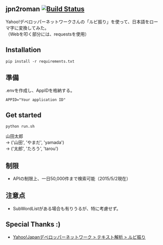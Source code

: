 jpn2roman [![Build Status](https://travis-ci.org/narikin/jpn2roman.svg?branch=master)](https://travis-ci.org/narikin/jpn2roman)
---

Yahoo!デベロッパーネットワークさんの「ルビ振り」を使って、日本語をローマ字に変換してみた。  
（Webを叩く部分には、requestsを使用）


## Installation
```
pip install -r requirements.txt
```


## 準備
.envを作成し、AppIDを格納する。
```
APPID="Your application ID"
```


## Get started
```
python run.sh
```
山田太郎  
-> ('山田', 'やまだ', 'yamada')  
-> ('太郎', 'たろう', 'tarou')


## 制限
* APIの制限上、一日50,000件まで検索可能（2015/5/2現在）


## 注意点
* SubWordListがある場合も有りうるが、特に考慮せず。


## Special Thanks :)
* [Yahoo!Japanデベロッパーネットワーク > テキスト解析 > ルビ振り](http://developer.yahoo.co.jp/webapi/jlp/furigana/v1/furigana.html)

